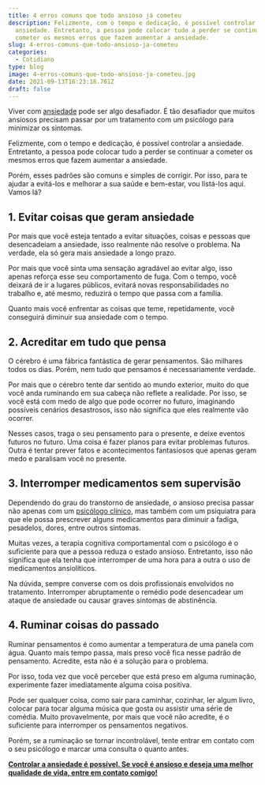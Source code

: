 ```yaml
---
title: 4 erros comuns que todo ansioso já cometeu
description: Felizmente, com o tempo e dedicação, é possível controlar a
  ansiedade. Entretanto, a pessoa pode colocar tudo a perder se continuar a
  cometer os mesmos erros que fazem aumentar a ansiedade.
slug: 4-erros-comuns-que-todo-ansioso-ja-cometeu
categories:
  - Cotidiano
type: blog
image: 4-erros-comuns-que-todo-ansioso-ja-cometeu.jpg
date: 2021-09-13T16:23:18.761Z
draft: false
---
```


Viver com [ansiedade](https://yuribusin.com.br/terapia-para-ansiedade/) pode ser algo desafiador. É tão desafiador que muitos ansiosos precisam passar por um tratamento com um psicólogo para minimizar os sintomas.

Felizmente, com o tempo e dedicação, é possível controlar a ansiedade. Entretanto, a pessoa pode colocar tudo a perder se continuar a cometer os mesmos erros que fazem aumentar a ansiedade.

Porém, esses padrões são comuns e simples de corrigir. Por isso, para te ajudar a evitá-los e melhorar a sua saúde e bem-estar, vou listá-los aqui. Vamos lá?

## 1. Evitar coisas que geram ansiedade

Por mais que você esteja tentado a evitar situações, coisas e pessoas que desencadeiam a ansiedade, isso realmente não resolve o problema. Na verdade, ela só gera mais ansiedade a longo prazo.

Por mais que você sinta uma sensação agradável ao evitar algo, isso apenas reforça esse seu comportamento de fuga. Com o tempo, você deixará de ir a lugares públicos, evitará novas responsabilidades no trabalho e, até mesmo, reduzirá o tempo que passa com a família.

Quanto mais você enfrentar as coisas que teme, repetidamente, você conseguirá diminuir sua ansiedade com o tempo.

## 2. Acreditar em tudo que pensa

O cérebro é uma fábrica fantástica de gerar pensamentos. São milhares todos os dias. Porém, nem tudo que pensamos é necessariamente verdade.

Por mais que o cérebro tente dar sentido ao mundo exterior, muito do que você anda ruminando em sua cabeça não reflete a realidade. Por isso, se você está com medo de algo que pode ocorrer no futuro, imaginando possíveis cenários desastrosos, isso não significa que eles realmente vão ocorrer.

Nesses casos, traga o seu pensamento para o presente, e deixe eventos futuros no futuro. Uma coisa é fazer planos para evitar problemas futuros. Outra é tentar prever fatos e acontecimentos fantasiosos que apenas geram medo e paralisam você no presente.

## 3. Interromper medicamentos sem supervisão

Dependendo do grau do transtorno de ansiedade, o ansioso precisa passar não apenas com um [psicólogo clínico](https://yuribusin.com.br/pra-que-serve-um-psicologo-clinico/), mas também com um psiquiatra para que ele possa prescrever alguns medicamentos para diminuir a fadiga, pesadelos, dores, entre outros sintomas.

Muitas vezes, a terapia cognitiva comportamental com o psicólogo é o suficiente para que a pessoa reduza o estado ansioso. Entretanto, isso não significa que ela tenha que interromper de uma hora para a outra o uso de medicamentos ansiolíticos.

Na dúvida, sempre converse com os dois profissionais envolvidos no tratamento. Interromper abruptamente o remédio pode desencadear um ataque de ansiedade ou causar graves sintomas de abstinência.

## 4. Ruminar coisas do passado

Ruminar pensamentos é como aumentar a temperatura de uma panela com água. Quanto mais tempo passa, mais preso você fica nesse padrão de pensamento. Acredite, esta não é a solução para o problema.

Por isso, toda vez que você perceber que está preso em alguma ruminação, experimente fazer imediatamente alguma coisa positiva.

Pode ser qualquer coisa, como sair para caminhar, cozinhar, ler algum livro, colocar para tocar alguma música que gosta ou assistir uma série de comédia. Muito provavelmente, por mais que você não acredite, é o suficiente para interromper os pensamentos negativos.

Porém, se a ruminação se tornar incontrolável, tente entrar em contato com o seu psicólogo e marcar uma consulta o quanto antes.

**[Controlar a ansiedade é possível. Se você é ansioso e deseja uma melhor qualidade de vida, entre em contato comigo!](https://yuribusin.com.br/contato/)**
